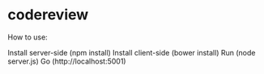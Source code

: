 codereview
==========

How to use:

Install server-side (npm install)
Install client-side (bower install)
Run (node server.js)
Go (http://localhost:5001)